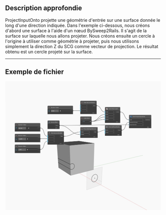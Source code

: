## Description approfondie
ProjectInputOnto projette une géométrie d'entrée sur une surface donnée le long d'une direction indiquée. Dans l'exemple ci-dessous, nous créons d'abord une surface à l'aide d'un nœud BySweep2Rails. Il s'agit de la surface sur laquelle nous allons projeter. Nous créons ensuite un cercle à l'origine à utiliser comme géométrie à projeter, puis nous utilisons simplement la direction Z du SCG comme vecteur de projection. Le résultat obtenu est un cercle projeté sur la surface.
___
## Exemple de fichier

![ProjectInputOnto](./Autodesk.DesignScript.Geometry.Solid.ProjectInputOnto_img.jpg)

